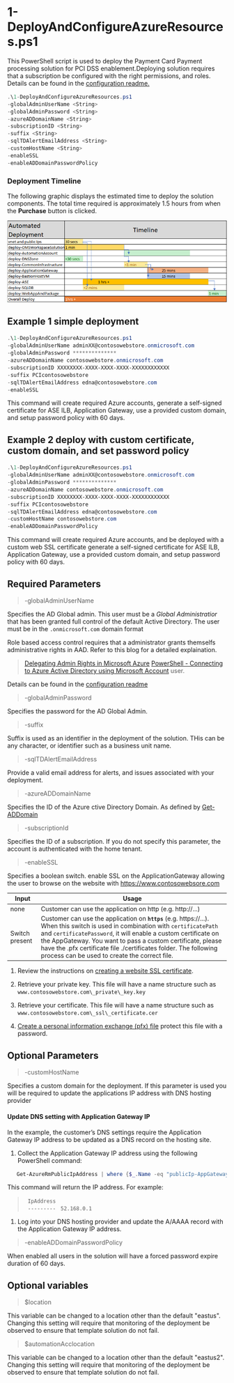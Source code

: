 # 1-DeployAndConfigureAzureResources.ps1

This PowerShell script is used to deploy the Payment Card Payment processing solution for PCI DSS enablement.Deploying solution requires that a subscription be configured with the right permissions, and roles. Details can be found in the  <a href="0-Setup-AdministrativeAccountAndPermission.ps1"> configuration readme. </a>  
```powershell
.\1-DeployAndConfigureAzureResources.ps1
-globalAdminUserName <String>
-globalAdminPassword <String>
-azureADDomainName <String>
-subscriptionID <String>
-suffix <String>
-sqlTDAlertEmailAddress <String>
-customHostName <String>
-enableSSL 
-enableADDomainPasswordPolicy
```

### Deployment Timeline

The following graphic displays the estimated time to deploy the solution
components. The total time required is approximately 1.5 hours from when the
**Purchase** button is clicked.

![](images/ARM_template_deployment_timeline.png)
 



## Example 1 simple deployment 
    
```powershell
.\1-DeployAndConfigureAzureResources.ps1 
-globalAdminUserName adminXX@contosowebstore.onmicrosoft.com 
-globalAdminPassword **************
-azureADDomainName contosowebstore.onmicrosoft.com 
-subscriptionID XXXXXXXX-XXXX-XXXX-XXXX-XXXXXXXXXXXX 
-suffix PCIcontosowebstore
-sqlTDAlertEmailAddress edna@contosowebstore.com 
-enableSSL 

```

This command will create required Azure accounts, generate a self-signed certificate for ASE ILB, Application Gateway, use a provided custom domain, and setup password policy with 60 days.

## Example 2 deploy with custom certificate, custom domain, and set password policy

```powershell
.\1-DeployAndConfigureAzureResources.ps1
-globalAdminUserName adminXX@contosowebstore.onmicrosoft.com 
-globalAdminPassword **************
-azureADDomainName contosowebstore.onmicrosoft.com 
-subscriptionID XXXXXXXX-XXXX-XXXX-XXXX-XXXXXXXXXXXX 
-suffix PCIcontosowebstore
-sqlTDAlertEmailAddress edna@contosowebstore.com 
-customHostName contosowebstore.com
-enableADDomainPasswordPolicy
```

This command will create required Azure accounts, and be deployed with a custom web SSL certificate generate a self-signed certificate for ASE ILB, Application Gateway, use a provided custom domain, and setup password policy with 60 days.







## Required Parameters

>-globalAdminUserName <String>

Specifies the AD Global admin. This user must be a *Global Administratior* that has been granted full control of the default Active Directory. The user must be in the `.onmicrosoft.com` domain format

Role based access control requires that a administrator grants themselfs administrative rights in AAD. Refer to this blog for a detailed explaination.
> [Delegating Admin Rights in Microsoft Azure](https://www.petri.com/delegating-admin-rights-in-microsoft-azure)
> [PowerShell - Connecting to Azure Active Directory using Microsoft Account](http://stackoverflow.com/questions/29485364/powershell-connecting-to-azure-active-directory-using-microsoft-account)
user.

Details can be found in the  <a href="0-Setup-AdministrativeAccountAndPermission.ps1"> configuration readme</a>  

>-globalAdminPassword <String>

Specifies the password for the AD Global Admin.

>-suffix <String>

Suffix is used as an identifier in the deployment of the solution. THis can be any character, or identifier such as a business unit name.

>-sqlTDAlertEmailAddress <String>

Provide a valid email address for alerts, and issues associated with your deployment.

> -azureADDomainName <String>

Specifies the ID of the Azure ctive Directory Domain. As defined by [Get-ADDomain](https://technet.microsoft.com/en-us/library/ee617224.aspx)


> -subscriptionId <String>

Specifies the ID of a subscription. If you do not specify this parameter, the account is authenticated with the home tenant.



> -enableSSL 

Specifies a boolean switch. 
enable SSL on the ApplicationGateway allowing the user to browse on the website with https://www.contosowebsore.com 
 
 
| Input          | Usage |
|----------------|------------------------------------------------------------------------------------------------------------------------------------------------------------------------------------------------------------|
| none           | Customer can use the application on http (e.g. http://...)  |
| Switch present | Customer can use the application on **`https`** (e.g. https://...).  When this switch is used in combination with `certificatePath` and `certificatePassword`, it will enable a custom certificate on the AppGateway. You want to pass a custom certificate, please have the .pfx certificate file ./certificates folder.  The following process can be used to create the correct file. |  

1.  Review the instructions on [creating a website SSL
    certificate](https://docs.microsoft.com/en-us/azure/app-service-web/web-sites-configure-ssl-certificate).

2.  Retrieve your private key. This file will have a name structure such as
    `www.contosowebstore.com\_private\_key.key`

3.  Retrieve your certificate. This file will have a name structure such as
    `www.contosowebstore.com\_ssl\_certificate.cer`

4.  [Create a personal information exchange (pfx)
    file](https://technet.microsoft.com/en-us/library/dd261744.aspx) protect
    this file with a password.




## Optional Parameters

> -customHostName

Specifies a custom domain for the deployment. If this parameter is used you will be required to update the applications IP address with DNS hosting provider

#### Update DNS setting with Application Gateway IP

In the  example, the customer’s DNS settings require the Application
Gateway IP address to be updated as a DNS record on the hosting site.

1.  Collect the Application Gateway IP address using the following PowerShell
    command:

```powershell
   Get-AzureRmPublicIpAddress | where {$_.Name -eq "publicIp-AppGateway"} |select IpAddress
```


This command will return the IP address. For example:

>` IpAddress`  
>` ---------`
>` 52.168.0.1`

1.  Log into your DNS hosting provider and update the A/AAAA record
    with the Application Gateway IP address.


> -enableADDomainPasswordPolicy

When enabled all users in the solution will have a forced password expire duration of 60 days. 


## Optional variables

> $location

This variable can be changed to a location other than the default "eastus". Changing this setting will require that monitoring of the deployment be observed to ensure that template solution do not fail.

>$automationAcclocation

This variable can be changed to a location other than the default "eastus2". Changing this setting will require that monitoring of the deployment be observed to ensure that template solution do not fail.





